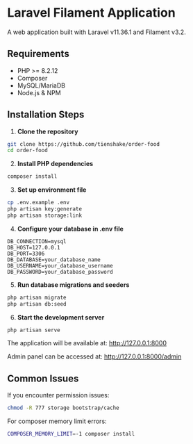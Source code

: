 # Laravel Filament Application

A web application built with Laravel v11.36.1 and Filament v3.2.

## Requirements
- PHP >= 8.2.12
- Composer
- MySQL/MariaDB
- Node.js & NPM

## Installation Steps

1. **Clone the repository**
```bash
git clone https://github.com/tienshake/order-food
cd order-food
```

2. **Install PHP dependencies**
```bash
composer install
```

3. **Set up environment file**
```bash
cp .env.example .env
php artisan key:generate
php artisan storage:link
```

4. **Configure your database in .env file**
```
DB_CONNECTION=mysql
DB_HOST=127.0.0.1
DB_PORT=3306
DB_DATABASE=your_database_name
DB_USERNAME=your_database_username
DB_PASSWORD=your_database_password
```

5. **Run database migrations and seeders**
```bash
php artisan migrate
php artisan db:seed
```

6. **Start the development server**
```bash
php artisan serve
```

The application will be available at: http://127.0.0.1:8000

Admin panel can be accessed at: http://127.0.0.1:8000/admin
## Common Issues

If you encounter permission issues:
```bash
chmod -R 777 storage bootstrap/cache
```

For composer memory limit errors:
```bash
COMPOSER_MEMORY_LIMIT=-1 composer install
```
